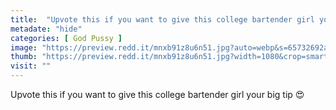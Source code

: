 ```yaml
---
title:  "Upvote this if you want to give this college bartender girl your big tip 😍"
metadate: "hide"
categories: [ God Pussy ]
image: "https://preview.redd.it/mnxb91z8u6n51.jpg?auto=webp&s=65732692aeacc7e9ef2adf714a6a7b48883aa8c8"
thumb: "https://preview.redd.it/mnxb91z8u6n51.jpg?width=1080&crop=smart&auto=webp&s=88675e9cbfeef2862965d3b0e43b12ead72c1a90"
visit: ""
---
```

Upvote this if you want to give this college bartender girl your big tip 😍
